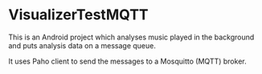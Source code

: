 # VisualizerTestMQTT
This is an Android project which analyses music played in the background and puts analysis data on a message queue.

It uses Paho client to send the messages to a Mosquitto (MQTT) broker.
